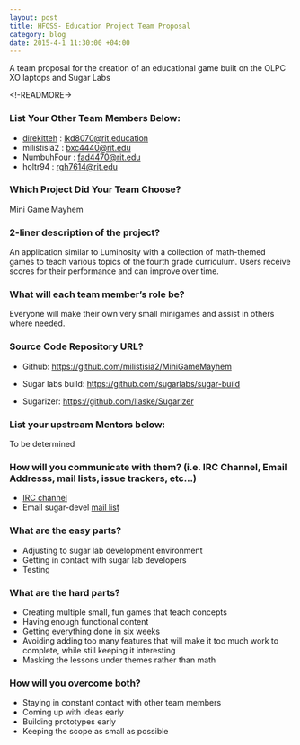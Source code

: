 ```yaml
---
layout: post
title: HFOSS- Education Project Team Proposal
category: blog
date: 2015-4-1 11:30:00 +04:00
---
```


A team proposal for the creation of an educational game built on the OLPC XO laptops and Sugar Labs

<!-READMORE->

### List Your Other Team Members Below:

- [direkitteh](http://direkitteh.tumblr.com/post/114182650154/team-proposal-education) : lkd8070@rit.education
- milistisia2 : bxc4440@rit.edu
- NumbuhFour : fad4470@rit.edu
- holtr94 : rgh7614@rit.edu

### Which Project Did Your Team Choose?

Mini Game Mayhem

### 2-liner description of the project?

An application similar to Luminosity with a collection of math-themed games to teach various topics of the fourth grade curriculum. Users receive scores for their performance and can improve over time.

### What will each team member’s role be?

Everyone will make their own very small minigames and assist in others where needed.

### Source Code Repository URL?

- Github: https://github.com/milistisia2/MiniGameMayhem

- Sugar labs build: https://github.com/sugarlabs/sugar-build

- Sugarizer: https://github.com/llaske/Sugarizer

### List your upstream Mentors below:

To be determined

### How will you communicate with them? (i.e. IRC Channel, Email Addresss, mail lists, issue trackers, etc…)

- [IRC channel](irc://irc.freenode.net#sugar)
- Email sugar-devel [mail list](sugar-devel@lists.sugarlabs.org)

### What are the easy parts?

- Adjusting to sugar lab development environment
- Getting in contact with sugar lab developers
- Testing

### What are the hard parts?

- Creating multiple small, fun games that teach concepts
- Having enough functional content
- Getting everything done in six weeks
- Avoiding adding too many features that will make it too much work to complete, while still keeping it interesting
- Masking the lessons under themes rather than math

### How will you overcome both?

- Staying in constant contact with other team members
- Coming up with ideas early
- Building prototypes early
- Keeping the scope as small as possible
